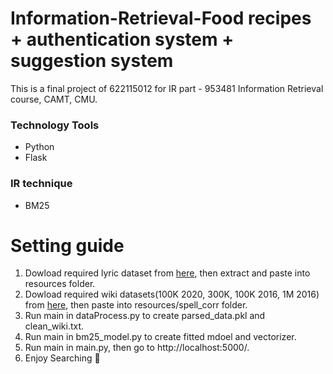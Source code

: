 # Information-Retrieval-Food recipes + authentication system + suggestion system 
This is a final project of 622115012 for IR part - 953481 Information Retrieval course, CAMT, CMU.

### Technology Tools
- Python
- Flask
### IR technique
- BM25
# Setting guide
1. Dowload required lyric dataset from [here](https://www.kaggle.com/pes12017000148/food-ingredients-and-recipe-dataset-with-images), then extract and paste into resources folder.
2. Dowload required wiki datasets(100K 2020, 300K, 100K 2016, 1M 2016) from [here](https://wortschatz.uni-leipzig.de/en/download/English?fbclid=IwAR3bjZtPuJiAdXus-oPEImcU7E0ErzH7onI2ih4cAVjMPisFOBFBlYitQno), then paste into resources/spell_corr folder.
3. Run main in dataProcess.py to create parsed_data.pkl and clean_wiki.txt.
4. Run main in bm25_model.py to create fitted mdoel and vectorizer.
5. Run main in main.py, then go to http://localhost:5000/.
6. Enjoy Searching 🥣
